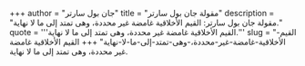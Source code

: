 +++
author = "جان بول سارتر"
title = "مقولة جان بول سارتر"
description = "مقولة جان بول سارتر: القيم الأخلاقية غامضة غير محددة، وهى تمتد إلى ما لا نهاية."
quote = '''القيم الأخلاقية غامضة غير محددة، وهى تمتد إلى ما لا نهاية.'''
slug = "القيم-الأخلاقية-غامضة-غير-محددة،-وهى-تمتد-إلى-ما-لا-نهاية"
+++
القيم الأخلاقية غامضة غير محددة، وهى تمتد إلى ما لا نهاية.
